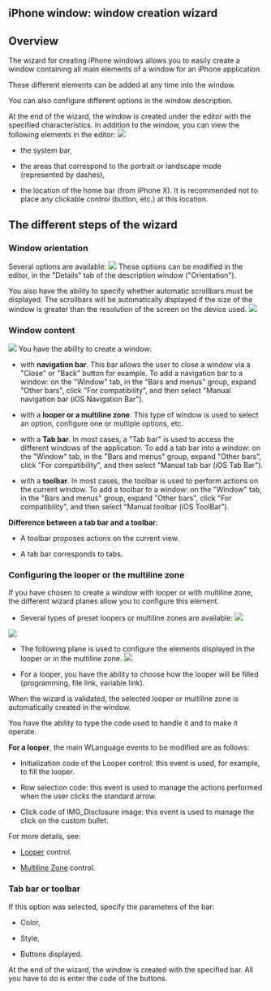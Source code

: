 


## iPhone window: window creation wizard
			



<a name="NOTE1"></a>
<a name="NOTE1_1"></a>


## Overview
<a name="overview_ELTTEXTE000188"></a>
The wizard for creating iPhone windows allows you to easily create a window containing all main elements of a window for an iPhone application. 

These different elements can be added at any time into the window. 

You can also configure different options in the window description. 

At the end of the wizard, the window is created under the editor with the specified characteristics. In addition to the window, you can view the following elements in the editor: 
![](https://doc.pcsoft.fr/en-US/images/image.awp?langid=3&name=Fen%EAtre_iphone_Editeur%20-%20HC%20N%B0001.gif&type=thumb)


- the system bar, 

- the areas that correspond to the portrait or landscape mode (represented by dashes), 

- the location of the home bar (from iPhone X). It is recommended not to place any clickable control (button, etc.) at this location. 




<a name="NOTE2"></a>
<a name="NOTE2_1"></a>


## The different steps of the wizard
<a name="the_different_steps_the_wizard_ELTTEXTE000212"></a>


### Window orientation
<a name="window_orientation_ELTPARAGRAPHE000031"></a>

Several options are available: 
![](https://doc.pcsoft.fr/en-US/images/image.awp?langid=3&name=IOS_Ass_Orientation.gif)
These options can be modified in the editor, in the "Details" tab of the description window ("Orientation"). 

You also have the ability to specify whether automatic scrollbars must be displayed. The scrollbars will be automatically displayed if the size of the window is greater than the resolution of the screen on the device used. 
![](https://doc.pcsoft.fr/en-US/images/image.awp?langid=3&name=IOS_FenDetail.gif)



### Window content
<a name="window_content_ELTPARAGRAPHE000041"></a>


![](https://doc.pcsoft.fr/en-US/images/image.awp?langid=3&name=IOS_Ass_Contenu.gif)
You have the ability to create a window: 

- with **navigation bar**. This bar allows the user to close a window via a "Close" or "Back" button for example.
	To add a navigation bar to a window: on the "Window" tab, in the "Bars and menus" group, expand "Other bars", click "For compatibility", and then select "Manual navigation bar (iOS Navigation Bar").

- with a **looper or a multiline zone**. This type of window is used to select an option, configure one or multiple options, etc.

- with a **Tab bar**. In most cases, a "Tab bar" is used to access the different windows of the application.
	To add a tab bar into a window: on the "Window" tab, in the "Bars and menus" group, expand "Other bars", click "For compatibility", and then select "Manual tab bar (iOS Tab Bar").

- with a **toolbar**. In most cases, the toolbar is used to perform actions on the current window. 
	To add a toolbar to a window: on the "Window" tab, in the "Bars and menus" group, expand "Other bars", click "For compatibility", and then select "Manual toolbar (iOS ToolBar").




**Difference between a tab bar and a toolbar**: 

- A toolbar proposes actions on the current view.

- A tab bar corresponds to tabs.





### Configuring the looper or the multiline zone
<a name="configuring_the_looper_the_multiline_zone_ELTPARAGRAPHE000099"></a>

If you have chosen to create a window with looper or with multiline zone, the different wizard planes allow you to configure this element. 

- Several types of preset loopers or multiline zones are available: 
![](https://doc.pcsoft.fr/en-US/images/image.awp?langid=3&name=IOS_Ass_TypeZR.gif)

![](https://doc.pcsoft.fr/en-US/images/image.awp?langid=3&name=IOS_ass_typeZM.gif)


- The following plane is used to configure the elements displayed in the looper or in the multiline zone. 
![](https://doc.pcsoft.fr/en-US/images/image.awp?langid=3&name=IOS_ass_ParamZR.gif)


- For a looper, you have the ability to choose how the looper will be filled (programming, file link, variable link).




When the wizard is validated, the selected looper or multiline zone is automatically created in the window. 

You have the ability to type the code used to handle it and to make it operate. 

**For a looper**, the main WLanguage events to be modified are as follows:

- Initialization code of the Looper control: this event is used, for example, to fill the looper. 

- Row selection code: this event is used to manage the actions performed when the user clicks the standard arrow. 

- Click code of IMG_Disclosure image: this event is used to manage the click on the custom bullet. 




For more details, see: 

- [Looper](../WDChamp/1013099.md) control. 

- [Multiline Zone](../WDChamp/1000024001.md) control. 





### Tab bar or toolbar
<a name="tab_bar_toolbar_ELTPARAGRAPHE000133"></a>

If this option was selected, specify the parameters of the bar: 

- Color, 

- Style, 

- Buttons displayed.




At the end of the wizard, the window is created with the specified bar. All you have to do is enter the code of the buttons. 


